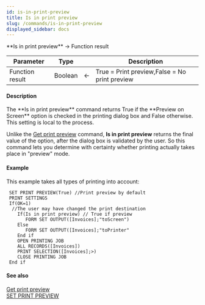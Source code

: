 ```yaml
---
id: is-in-print-preview
title: Is in print preview
slug: /commands/is-in-print-preview
displayed_sidebar: docs
---
```


<!--REF #_command_.Is in print preview.Syntax-->**Is in print preview**  -> Function result<!-- END REF-->
<!--REF #_command_.Is in print preview.Params-->
| Parameter | Type |  | Description |
| --- | --- | --- | --- |
| Function result | Boolean | &larr; | True = Print preview,False = No print preview |

<!-- END REF-->

#### Description 

<!--REF #_command_.Is in print preview.Summary-->The **Is in print preview** command returns True if the **Preview on Screen** option is checked in the printing dialog box and False otherwise.<!-- END REF--> This setting is local to the process. 

Unlike the [Get print preview](get-print-preview.md) command, **Is in print preview** returns the final value of the option, after the dialog box is validated by the user. So this command lets you determine with certainty whether printing actually takes place in "preview" mode. 

#### Example 

This example takes all types of printing into account:

```4d
 SET PRINT PREVIEW(True) //Print preview by default
 PRINT SETTINGS
 If(OK=1)
  //The user may have changed the print destination
    If(Is in print preview) // True if preview
       FORM SET OUTPUT([Invoices];"toScreen")
    Else
       FORM SET OUTPUT([Invoices];"toPrinter"
    End if
    OPEN PRINTING JOB
    ALL RECORDS([Invoices])
    PRINT SELECTION([Invoices];>)
    CLOSE PRINTING JOB
 End if
```

#### See also 

[Get print preview](get-print-preview.md)  
[SET PRINT PREVIEW](set-print-preview.md)  
